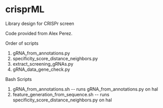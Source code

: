 # crisprML
Library design for CRISPr screen

Code provided from Alex Perez.

Order of scripts
1. gRNA_from_annotations.py
2. specificity_score_distance_neighbors.py 
3. extract_screening_gRNAs.py 
4. gRNA_data_gene_check.py

Bash Scripts
1. gRNA_from_annotations.sh -- runs gRNA_from_annotations.py on hal
2. feature_generation_from_sequence.sh -- runs specificity_score_distance_neighbors.py on hal  
